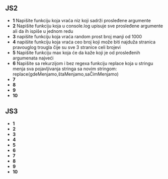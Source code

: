 ## JS2
* __1__ Napišite funkciju koja vraća niz koji sadrži prosleđene argumente
* __2__ Napišite funkciju koja u console.log upisuje sve prosleđene argumente ali da ih ispiše u jednom redu
* __3__ napišite funkciju koja vraća random prost broj manji od 1000
* __4__ napišite funkciju koja vraća ceo broj koji može biti najduža stranica pravouglog trougla čije su sve 3 stranice celi brojevi
* __5__ Napišite funkciju max koja će da kaže koji je od prosleđenih argumenata najveći
* __6__ Napišite sa rekurzijom i bez regexa funkciju replace koja u stringu menja sva pojavljivanja stringa sa novim stringom: replace(gdeMenjamo,štaMenjamo,saČimMenjamo)
* __7__ 
* __8__ 
* __9__ 
* __10__ 

## JS3
* __1__
* __2__
* __3__
* __4__
* __5__
* __6__
* __7__
* __8__
* __9__
* __10__

